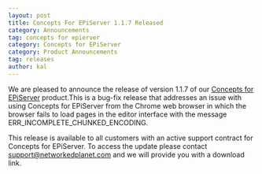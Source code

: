 ```yaml
---
layout: post
title: Concepts For EPiServer 1.1.7 Released
category: Announcements
tag: concepts for epierver
category: Concepts for EPiServer
category: Product Announcements
tag: releases
author: kal
---
```

We are pleased to announce the release of version 1.1.7 of our <a href="http://www.networkedplanet.com/solutions/concepts-for-episerver/" title="Concepts For EPiServer">Concepts for EPiServer</a> product.This is a bug-fix release that addresses an issue with using Concepts for EPiServer from the Chrome web browser in which the browser fails to load pages in the editor interface with the message ERR_INCOMPLETE_CHUNKED_ENCODING.



This release is available to all customers with an active support contract for Concepts for EPiServer. To access the update please contact support@networkedplanet.com and we will provide you with a download link.